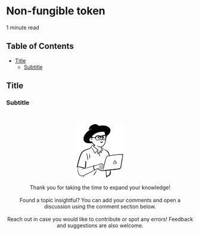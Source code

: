 # Non-fungible token

1 minute read

## Table of Contents

- [Title](#title)
  * [Subtitle](#subtitle)

## Title

### Subtitle


<br>
<p align="center">
<img width="25%" alt="Curator" src="https://github.com/esesmuedgars/IdeaKit/blob/assets/character.svg" />
<!--Character credit goes to [Pablo Stanley](https://twitter.com/pablostanley) with his [Open Peeps](https://www.openpeeps.com) hand-drawn illustration library.-->
</p>
<p align="center">
Thank you for taking the time to expand your knowledge!
<br>
<br>
Found a topic insightful? You can add your comments and open a discussion using the comment section below.
<br>
<br>
Reach out in case you would like to contribute or spot any errors! Feedback and suggestions are also welcome.
</p>
